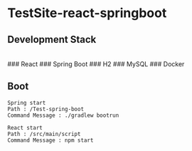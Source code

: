 # TestSite-react-springboot

## Development Stack
<br>
### React
### Spring Boot
### H2
### MySQL
### Docker

## Boot
```
Spring start
Path : /Test-spring-boot 
Command Message : ./gradlew bootrun

React start
Path : /src/main/script
Command Message : npm start

